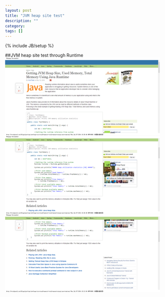 ```yaml
---
layout: post
title: "JVM heap site test"
description: ""
category: 
tags: []
---
```

{% include JB/setup %}

##JVM heap site test through Runtime
<img src='/img/JVM_heapsize1.png' />
<img src='/img/JVM_heapsize2.png' />
<img src='/img/JVM_heapsize3.png' />
